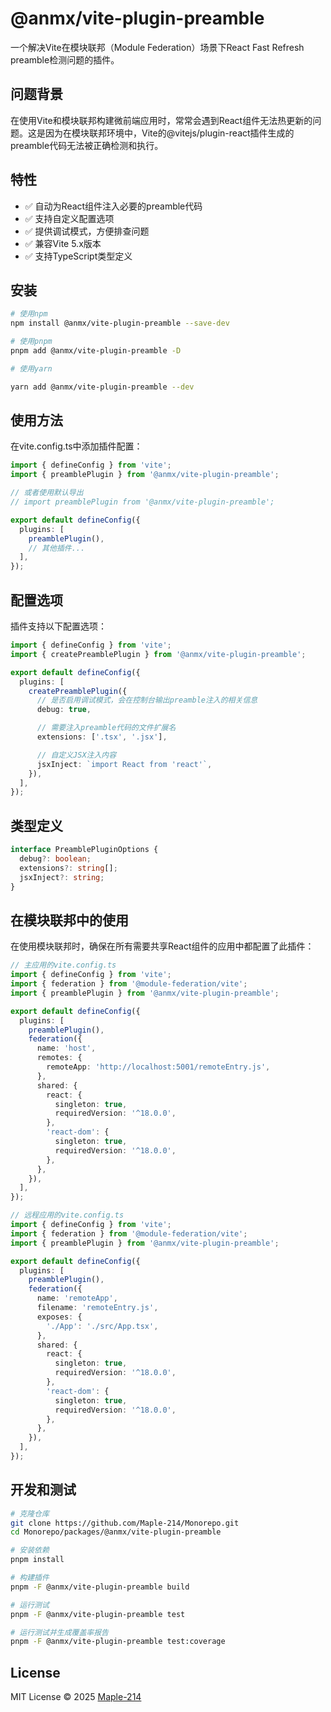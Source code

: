 # @anmx/vite-plugin-preamble

一个解决Vite在模块联邦（Module Federation）场景下React Fast Refresh preamble检测问题的插件。

## 问题背景

在使用Vite和模块联邦构建微前端应用时，常常会遇到React组件无法热更新的问题。这是因为在模块联邦环境中，Vite的@vitejs/plugin-react插件生成的preamble代码无法被正确检测和执行。

## 特性

- ✅ 自动为React组件注入必要的preamble代码
- ✅ 支持自定义配置选项
- ✅ 提供调试模式，方便排查问题
- ✅ 兼容Vite 5.x版本
- ✅ 支持TypeScript类型定义

## 安装

```bash
# 使用npm
npm install @anmx/vite-plugin-preamble --save-dev

# 使用pnpm
pnpm add @anmx/vite-plugin-preamble -D

# 使用yarn

yarn add @anmx/vite-plugin-preamble --dev
```

## 使用方法

在vite.config.ts中添加插件配置：

```ts
import { defineConfig } from 'vite';
import { preamblePlugin } from '@anmx/vite-plugin-preamble';

// 或者使用默认导出
// import preamblePlugin from '@anmx/vite-plugin-preamble';

export default defineConfig({
  plugins: [
    preamblePlugin(),
    // 其他插件...
  ],
});
```

## 配置选项

插件支持以下配置选项：

```ts
import { defineConfig } from 'vite';
import { createPreamblePlugin } from '@anmx/vite-plugin-preamble';

export default defineConfig({
  plugins: [
    createPreamblePlugin({
      // 是否启用调试模式，会在控制台输出preamble注入的相关信息
      debug: true,

      // 需要注入preamble代码的文件扩展名
      extensions: ['.tsx', '.jsx'],

      // 自定义JSX注入内容
      jsxInject: `import React from 'react'`,
    }),
  ],
});
```

## 类型定义

```ts
interface PreamblePluginOptions {
  debug?: boolean;
  extensions?: string[];
  jsxInject?: string;
}
```

## 在模块联邦中的使用

在使用模块联邦时，确保在所有需要共享React组件的应用中都配置了此插件：

```ts
// 主应用的vite.config.ts
import { defineConfig } from 'vite';
import { federation } from '@module-federation/vite';
import { preamblePlugin } from '@anmx/vite-plugin-preamble';

export default defineConfig({
  plugins: [
    preamblePlugin(),
    federation({
      name: 'host',
      remotes: {
        remoteApp: 'http://localhost:5001/remoteEntry.js',
      },
      shared: {
        react: {
          singleton: true,
          requiredVersion: '^18.0.0',
        },
        'react-dom': {
          singleton: true,
          requiredVersion: '^18.0.0',
        },
      },
    }),
  ],
});

// 远程应用的vite.config.ts
import { defineConfig } from 'vite';
import { federation } from '@module-federation/vite';
import { preamblePlugin } from '@anmx/vite-plugin-preamble';

export default defineConfig({
  plugins: [
    preamblePlugin(),
    federation({
      name: 'remoteApp',
      filename: 'remoteEntry.js',
      exposes: {
        './App': './src/App.tsx',
      },
      shared: {
        react: {
          singleton: true,
          requiredVersion: '^18.0.0',
        },
        'react-dom': {
          singleton: true,
          requiredVersion: '^18.0.0',
        },
      },
    }),
  ],
});
```

## 开发和测试

```bash
# 克隆仓库
git clone https://github.com/Maple-214/Monorepo.git
cd Monorepo/packages/@anmx/vite-plugin-preamble

# 安装依赖
pnpm install

# 构建插件
pnpm -F @anmx/vite-plugin-preamble build

# 运行测试
pnpm -F @anmx/vite-plugin-preamble test

# 运行测试并生成覆盖率报告
pnpm -F @anmx/vite-plugin-preamble test:coverage
```

## License

MIT License © 2025 [Maple-214](https://github.com/Maple-214)
